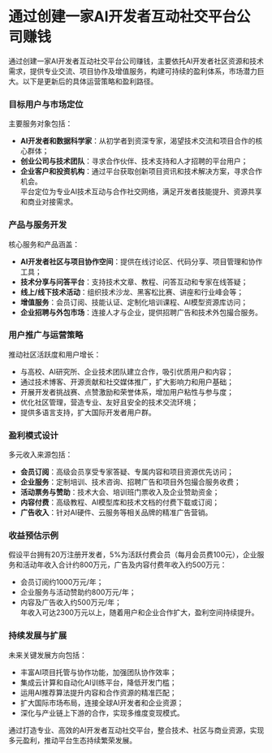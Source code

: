 # 通过创建一家AI开发者互动社交平台公司赚钱
通过创建一家AI开发者互动社交平台公司赚钱，主要依托AI开发者社区资源和技术需求，提供专业交流、项目协作及增值服务，构建可持续的盈利体系，市场潜力巨大。以下是更新后的具体运营策略和盈利路径。

### 目标用户与市场定位  
主要服务对象包括：  
* **AI开发者和数据科学家**：从初学者到资深专家，渴望技术交流和项目合作的核心群体；  
* **创业公司与技术团队**：寻求合作伙伴、技术支持和人才招聘的平台用户；  
* **企业客户和投资机构**：通过平台获取创新项目资讯和技术解决方案，寻求合作机会。  
平台定位为专业AI技术互动与合作社交网络，满足开发者技能提升、资源共享和商业对接需求。

### 产品与服务开发  
核心服务和产品涵盖：  
* **AI开发者社区与项目协作空间**：提供在线讨论区、代码分享、项目管理和协作工具；  
* **技术分享与问答平台**：支持技术文章、教程、问答互动和专家在线答疑；  
* **线上/线下技术活动**：组织技术沙龙、黑客松比赛、讲座和行业峰会等；  
* **增值服务**：会员订阅、技能认证、定制化培训课程、AI模型资源库访问；  
* **企业招聘与外包市场**：连接人才与企业，提供招聘广告和技术外包撮合服务。

### 用户推广与运营策略  
推动社区活跃度和用户增长：  
* 与高校、AI研究所、企业技术团队建立合作，吸引优质用户和内容；  
* 通过技术博客、开源贡献和社交媒体推广，扩大影响力和用户基础；  
* 开展开发者挑战赛、点赞激励和荣誉体系，增加用户粘性与参与度；  
* 优化社区管理，营造专业、友好且安全的技术交流环境；  
* 提供多语言支持，扩大国际开发者用户群。

### 盈利模式设计  
多元收入来源包括：  
* **会员订阅**：高级会员享受专家答疑、专属内容和项目资源优先访问；  
* **企业服务**：定制培训、技术咨询、招聘广告和项目外包撮合服务收费；  
* **活动票务与赞助**：技术大会、培训班门票收入及企业赞助资金；  
* **内容付费**：高级教程、AI模型库和技术文档的付费下载或订阅；  
* **广告收入**：针对AI硬件、云服务等相关品牌的精准广告营销。

### 收益预估示例  
假设平台拥有20万注册开发者，5%为活跃付费会员（每月会员费100元），企业服务和活动年收入合计约800万元，广告及内容付费年收入约500万元：  
* 会员订阅约1000万元/年；  
* 企业服务与活动赞助约800万元/年；  
* 内容及广告收入约500万元/年；  
年收入可达2300万元以上，随着用户和企业合作扩大，盈利空间持续提升。

### 持续发展与扩展  
未来关键发展方向包括：  
* 丰富AI项目托管与协作功能，加强团队协作效率；  
* 集成云计算和自动化AI训练平台，降低开发门槛；  
* 运用AI推荐算法提升内容和合作资源的精准匹配；  
* 扩大国际市场布局，连接全球AI开发者和企业资源；  
* 深化与产业链上下游的合作，实现多维度变现模式。

通过打造专业、高效的AI开发者互动社交平台，整合技术、社区与商业资源，实现多元盈利，推动平台生态持续繁荣发展。